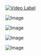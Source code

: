 [![Video Label](http://img.youtube.com/vi/uLR1RNqJ1Mw/0.jpg)](https://www.youtube.com/watch?v=w9PF3sfZG38)

![Image](https://github.com/user-attachments/assets/e870deca-5329-4071-ac29-c2d92ff56af1)

![Image](https://github.com/user-attachments/assets/deb67917-efbe-4cbc-818c-e81e1c55e8da)

![Image](https://github.com/user-attachments/assets/b8192b47-88de-456b-80ac-1137d881b50b)

![Image](https://github.com/user-attachments/assets/e82f8ef1-0c00-4071-b214-2b97d361b11d)
